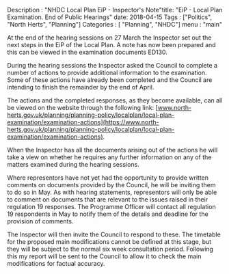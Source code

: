 Description : "NHDC Local Plan EiP - Inspector's Note"title: "EiP - Local Plan Examination. End of Public Hearings"
date: 2018-04-15
Tags : ["Politics", "North Herts", "Planning"]
Categories : [ "Planning", "NHDC"]
menu : "main"


At the end of the hearing sessions on 27 March the Inspector set out the next steps in the EiP of the Local Plan. A note has now been prepared and this can be viewed in the examination documents ED130.

During the hearing sessions the Inspector asked the Council to complete a
number of actions to provide additional information to the
examination. Some of these actions have already been completed
and the Council are intending to finish the remainder by the end of
April.

The actions and the completed responses, as they become
available, can all be viewed on the website through the following link: [www.north-herts.gov.uk/planning/planning-policy/localplan/local-plan-examination/examination-actions](https://www.north-herts.gov.uk/planning/planning-policy/localplan/local-plan-examination/examination-actions).

When the Inspector has all the documents arising out of the actions he will take
a view on whether he requires any further information on any of the
matters examined during the hearing sessions.

Where representors have not yet had the opportunity to provide
written comments on documents provided by the Council, he will be
inviting them to do so in May. As with hearing statements,
representors will only be able to comment on documents that are
relevant to the issues raised in their regulation 19 responses. The
Programme Officer will contact all regulation 19 respondents in May
to notify them of the details and deadline for the provision of
comments.

The Inspector will then invite the Council to respond to these.
The timetable for the proposed main modifications cannot be
defined at this stage, but they will be subject to the normal six
week consultation period. Following this my report will be sent to
the Council to allow it to check the main modifications for factual accuracy.
